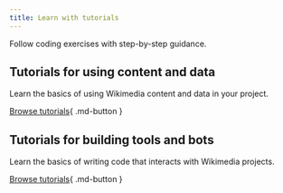 ```yaml
---
title: Learn with tutorials
---
```


Follow coding exercises with step-by-step guidance.

## Tutorials for using content and data

Learn the basics of using Wikimedia content and data in your project.

[Browse tutorials](../use-content/tutorials.md){ .md-button }

## Tutorials for building tools and bots

Learn the basics of writing code that interacts with Wikimedia projects.

[Browse tutorials](../build-tools/tutorials.md){ .md-button }
